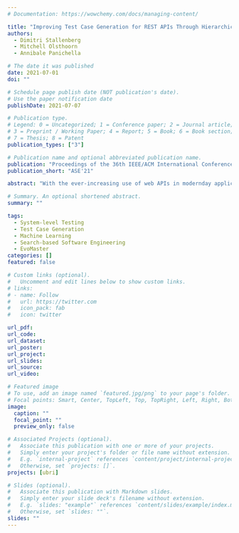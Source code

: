 ```yaml
---
# Documentation: https://wowchemy.com/docs/managing-content/

title: "Improving Test Case Generation for REST APIs Through Hierarchical Clustering"
authors:
  - Dimitri Stallenberg
  - Mitchell Olsthoorn
  - Annibale Panichella

# The date it was published
date: 2021-07-01
doi: ""

# Schedule page publish date (NOT publication's date).
# Use the paper notification date
publishDate: 2021-07-07

# Publication type.
# Legend: 0 = Uncategorized; 1 = Conference paper; 2 = Journal article;
# 3 = Preprint / Working Paper; 4 = Report; 5 = Book; 6 = Book section;
# 7 = Thesis; 8 = Patent
publication_types: ["3"]

# Publication name and optional abbreviated publication name.
publication: "Proceedings of the 36th IEEE/ACM International Conference on Automated Software Engineering"
publication_short: "ASE'21"

abstract: "With the ever-increasing use of web APIs in modernday applications, it is becoming more important to test the system as a whole. In the last decade, tools and approaches have been proposed to automate the creation of system-level test cases for these APIs using evolutionary algorithms (EAs). One of the limiting factors of EAs is that the genetic operators (crossover and mutation) are fully randomized, potentially breaking promising patterns in the sequences of API requests discovered during the search. Breaking these patterns has a negative impact on the effectiveness of the test case generation process. To address this limitation, this paper proposes a new approach that uses agglomerative hierarchical clustering (AHC) to infer a linkage tree model, which captures, replicates, and preserves these patterns in new test cases. We evaluate our approach, called LT-MOSA, by performing an empirical study on 7 real-world benchmark applications w.r.t. branch coverage and real-fault detection capability. We also compare LT-MOSA with the two existing state-of-the-art white-box techniques (MIO, MOSA) for REST API testing. Our results show that LT-MOSA achieves a statistically significant increase in test target coverage (i.e., lines and branches) compared to MIO and MOSA in 4 and 5 out of 7 applications, respectively. Furthermore, LT-MOSA discovers 27 and 18 unique real-faults that are left undetected by MIO and MOSA, respectively."

# Summary. An optional shortened abstract.
summary: ""

tags:
  - System-level Testing
  - Test Case Generation
  - Machine Learning
  - Search-based Software Engineering
  - EvoMaster
categories: []
featured: false

# Custom links (optional).
#   Uncomment and edit lines below to show custom links.
# links:
# - name: Follow
#   url: https://twitter.com
#   icon_pack: fab
#   icon: twitter

url_pdf:
url_code:
url_dataset:
url_poster:
url_project:
url_slides:
url_source:
url_video:

# Featured image
# To use, add an image named `featured.jpg/png` to your page's folder.
# Focal points: Smart, Center, TopLeft, Top, TopRight, Left, Right, BottomLeft, Bottom, BottomRight.
image:
  caption: ""
  focal_point: ""
  preview_only: false

# Associated Projects (optional).
#   Associate this publication with one or more of your projects.
#   Simply enter your project's folder or file name without extension.
#   E.g. `internal-project` references `content/project/internal-project/index.md`.
#   Otherwise, set `projects: []`.
projects: [ubri]

# Slides (optional).
#   Associate this publication with Markdown slides.
#   Simply enter your slide deck's filename without extension.
#   E.g. `slides: "example"` references `content/slides/example/index.md`.
#   Otherwise, set `slides: ""`.
slides: ""
---
```

